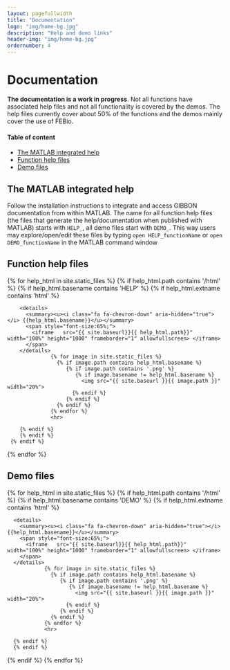 ```yaml
---
layout: pagefullwidth
title: "Documentation"
logo: "img/home-bg.jpg"
description: "Help and demo links"
header-img: "img/home-bg.jpg"
ordernumber: 4
---
```


# Documentation
__The documentation is a work in progress__. Not all functions have associated help files and not all functionality is covered by the demos. The help files currently cover about 50% of the functions and the demos mainly cover the use of FEBio.  

#### Table of content
* [The MATLAB integrated help](#helpMatlab)
* [Function help files](#help)
* [Demo files](#demo)

## The MATLAB integrated help <a name="helpMatlab"></a>  
Follow the installation instructions to integrate and access GIBBON documentation from within MATLAB. The name for all function help files (the files that generate the help/documentation when published with MATLAB) starts with `HELP_`, all demo files start with `DEMO_`. This way users may explore/open/edit these files by typing `open HELP_functionName` or `open DEMO_functionName` in the MATLAB command window

## Function help files <a name="help"></a>

<div>
  {% for help_html in site.static_files %}
     {% if help_html.path contains '/html' %}
        {% if help_html.basename contains 'HELP' %}
        {% if help_html.extname contains 'html' %}            

        <details>
          <summary><u><i class="fa fa-chevron-down" aria-hidden="true"></i> {{help_html.basename}}</u></summary>
          <span style="font-size:65%;">                    
            <iframe   src="{{ site.baseurl}}{{ help_html.path}}" width="100%" height="1000" frameborder="1" allowfullscreen> </iframe>
          </span>
        </details>
                  {% for image in site.static_files %}
                    {% if image.path contains help_html.basename %}
                       {% if image.path contains '.png' %}
                          {% if image.basename != help_html.basename %}
                            <img src="{{ site.baseurl }}{{ image.path }}" width="20%">  
                         {% endif %}              
                       {% endif %}              
                    {% endif %}              
                  {% endfor %}
                  <hr>  

        {% endif %}
        {% endif %}
     {% endif %}
 {% endfor %}

</div>

## Demo files <a name="demo"></a>  
<div>
{% for help_html in site.static_files %}
   {% if help_html.path contains '/html' %}
      {% if help_html.basename contains 'DEMO' %}
      {% if help_html.extname contains 'html' %}            

      <details>
        <summary><u><i class="fa fa-chevron-down" aria-hidden="true"></i> {{help_html.basename}}</u></summary>
        <span style="font-size:65%;">                    
          <iframe   src="{{ site.baseurl}}{{ help_html.path}}" width="100%" height="1000" frameborder="1" allowfullscreen> </iframe>
        </span>
      </details>
                {% for image in site.static_files %}
                  {% if image.path contains help_html.basename %}
                     {% if image.path contains '.png' %}
                        {% if image.basename != help_html.basename %}
                          <img src="{{ site.baseurl }}{{ image.path }}" width="20%">  
                       {% endif %}              
                     {% endif %}              
                  {% endif %}              
                {% endfor %}
                <hr>  

      {% endif %}
      {% endif %}
   {% endif %}
{% endfor %}
</div>
